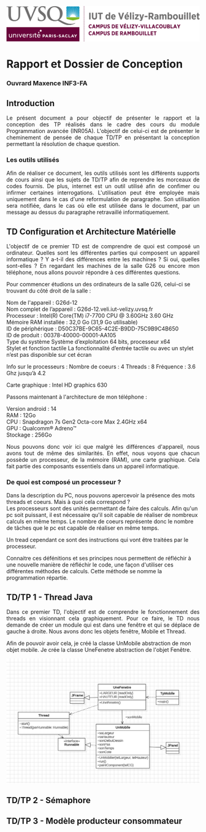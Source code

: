 ![Logo IUT Vélizy](img/logoIUT.png)
# Rapport et Dossier de Conception
### Ouvrard Maxence INF3-FA

## Introduction

<p style="text-align:justify;">
Le présent document a pour objectif de présenter le rapport et la conception des TP réalisés dans le cadre des cours du module Programmation avancée (INR05A). L'objectif de celui-ci est de présenter le cheminement de pensée de chaque TD/TP en présentant la conception permettant la résolution de chaque question.
<p>

### Les outils utilisés

<p style="text-align:justify;">
Afin de réaliser ce document, les outils utilisés sont les différents supports de cours ainsi que les sujets de TD/TP afin de reprendre les morceaux de codes fournis. De plus, internet est un outil utilisé afin de confimer ou infirmer certaines interrogations. L'utilisation peut être employée mais uniquement dans le cas d'une reformulation de paragraphe. Son utilisation sera notifiée, dans le cas où elle est utilisée dans le document, par un message au dessus du paragraphe retravaillé informatiquement.
<p>

## TD Configuration et Architecture Matérielle

<p style="text-align:justify;">
L'objectif de ce premier TD est de comprendre de quoi est composé un ordinateur. Quelles sont les différentes parties qui composent un appareil informatique ? Y a-t-il des différences entre les machines ? Si oui, quelles sont-elles ? En regardant les machines de la salle G26 ou encore mon téléphone, nous allons pouvoir répondre à ces différentes questions.

Pour commencer étudions un des ordinateurs de la salle G26, celui-ci se trouvant du côté droit de la salle : 

Nom de l'appareil : G26d-12 \
Nom complet de l’appareil : G26d-12.veli.iut-velizy.uvsq.fr \
Processeur : Intel(R) Core(TM) i7-7700 CPU @ 3.60GHz   3.60 GHz \
Mémoire RAM installée : 32,0 Go (31,9 Go utilisable) \
ID de périphérique : D50C37BE-9C65-4C2E-B9DD-75C9B9C4B650 \
ID de produit : 00378-40000-00001-AA105 \
Type du système	Système d’exploitation 64 bits, processeur x64 \
Stylet et fonction tactile	La fonctionnalité d’entrée tactile ou avec un stylet n’est pas disponible sur cet écran

Info sur le processeurs : 
Nombre de coeurs : 4
Threads : 8
Fréquence : 3.6 Ghz jusqu’à 4.2

Carte graphique : Intel HD graphics 630

Passons maintenant à l'architecture de mon téléphone : 

Version android : 14 \
RAM : 12Go \
CPU : Snapdragon 7s Gen2 Octa-core Max 2.4GHz x64 \
GPU : Qualcomm® Adreno™ \
Stockage : 256Go 
<p style="text-align:justify;">
Nous pouvons donc voir ici que malgré les différences d'appareil, nous avons tout de même des similarités. En effet, nous voyons que chacun possède un processeur, de la mémoire (RAM), une carte graphique. Cela fait partie des composants essentiels dans un appareil informatique. 

### De quoi est composé un processeur ?

Dans la description du PC, nous pouvons apercevoir la présence des mots threads et coeurs. Mais à quoi cela correspond ? \
Les processeurs sont des unités permettant de faire des calculs. Afin qu'un pc soit puissant, il est nécessaire qu'il soit capable de réaliser de nombreux calculs en même temps. Le nombre de coeurs représente donc le nombre de tâches que le pc est capable de réaliser en même temps.

Un tread cependant ce sont des instructions qui vont être traitées par le processeur. 

Connaitre ces défénitions et ses principes nous permettent de réfléchir à une nouvelle manière de réfléchir le code, une façon d'utiliser ces différentes méthodes de calculs. Cette méthode se nomme la programmation répartie.
<p>

## TD/TP 1 - Thread Java

<p style="text-align:justify;">
Dans ce premier TD, l'objectif est de comprendre le fonctionnement des threads en visionnant cela graphiquement. Pour ce faire, le TD nous demande de créer un module qui est dans une fenêtre et qui se déplace de gauche à droite. Nous avons donc les objets fenêtre, Mobile et Thread.

Afin de pouvoir avoir cela, je créé la classe UnMobile abstraction de mon objet mobile. Je crée la classe UneFenetre abstraction de l'objet Fenêtre.

![OUI](img/UML.png)


## TD/TP 2 - Sémaphore




## TD/TP 3 - Modèle producteur consommateur